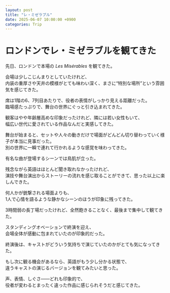 ```yaml
---
layout: post
title: "レ・ミゼラブル"
date: 2025-06-07 10:00:00 +0900
categories: Trip
---
```


# ロンドンでレ・ミゼラブルを観てきた

先日、ロンドンで本場の *Les Misérables* を観てきた。

会場は少しこじんまりとしていたけれど、  
内装の重厚さや天井の模様がとても味わい深く、まさに“特別な場所”という雰囲気を感じてきた。

席は1階の6、7列目あたりで、役者の表情がしっかり見える距離だった。  
臨場感たっぷりで、舞台の世界にぐっと引き込まれてきた。

観客はやや年齢層高めな印象だったけれど、隣には若い女性もいて、  
幅広い世代に愛されている作品なんだと実感してきた。

舞台が始まると、セットや人々の動きだけで場面がどんどん切り替わっていく様子が本当に見事だった。  
別の世界に一瞬で連れて行かれるような感覚を味わってきた。

有名な曲が登場するシーンでは鳥肌が立った。

残念ながら英語はほとんど聞き取れなかったけれど、  
演技や舞台演出からストーリーの流れを感じ取ることができて、思った以上に楽しんできた。

何人かが銃撃される場面よりも、  
1人で心情を語るような静かなシーンのほうが印象に残ってきた。

3時間弱の長丁場だったけれど、全然飽きることなく、最後まで集中して観てきた。

スタンディングオベーションで終演を迎え、  
会場全体が感動に包まれていたのが印象的だった。

終演後は、キャストがどういう気持ちで演じていたのかがとても気になってきた。

もし次に観る機会があるなら、英語がもう少し分かる状態で、  
違うキャストの演じるバージョンを観てみたいと思った。

声、表情、しぐさ——どれも印象的で、  
役者が変わるとまったく違った作品に感じられそうだと感じてきた。

